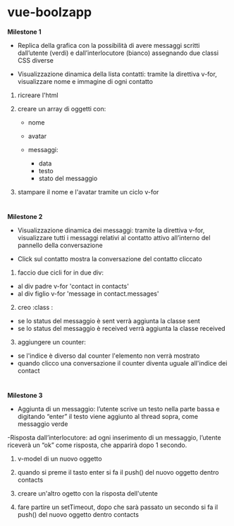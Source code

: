 # vue-boolzapp

**Milestone 1**

- Replica della grafica con la possibilità di avere messaggi scritti dall’utente (verdi) e dall’interlocutore (bianco) assegnando due classi CSS diverse

- Visualizzazione dinamica della lista contatti: tramite la direttiva v-for, visualizzare nome e immagine di ogni contatto

1. ricreare l'html

2. creare un array di oggetti con:
    - nome
    - avatar
    - messaggi:

         - data
         - testo 
         - stato del messaggio

3. stampare il nome e l'avatar tramite un ciclo v-for 

#

**Milestone 2**

- Visualizzazione dinamica dei messaggi: tramite la direttiva v-for, visualizzare tutti i messaggi relativi al contatto attivo all’interno del pannello della conversazione

- Click sul contatto mostra la conversazione del contatto cliccato

1. faccio due cicli for in due div: 
  
  - al div padre v-for 'contact in contacts'
  - al div figlio v-for 'message in contact.messages'

2. creo :class :

  - se lo status del messaggio è sent verrà aggiunta la classe sent
  - se lo status del messaggio è received verrà aggiunta la classe received

3. aggiungere un counter:

  - se l'indice è diverso dal counter l'elemento non verrà mostrato
  - quando clicco una conversazione il counter diventa uguale all'indice dei contact  

#

**Milestone 3**

- Aggiunta di un messaggio: l’utente scrive un testo nella parte bassa e digitando “enter” il testo     viene aggiunto al thread sopra, come messaggio verde

-Risposta dall’interlocutore: ad ogni inserimento di un messaggio, l’utente riceverà un “ok” come risposta, che apparirà dopo 1 secondo.

1. v-model di un nuovo oggetto 

2. quando si preme il tasto enter si fa il push() del nuovo oggetto dentro contacts

3. creare un'altro ogetto con la risposta dell'utente 

4. fare partire un setTimeout, dopo che sarà passato un secondo si fa il push() del nuovo oggetto dentro contacts  
